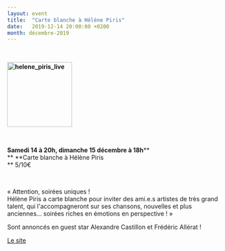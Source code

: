 ```yaml
---
layout: event
title:  "Carte blanche à Hélène Piris"
date:   2019-12-14 20:00:00 +0200
month: décembre-2019
---
```

&nbsp;

**<img class=" size-thumbnail wp-image-7118 alignleft" src="http://localhost/wpagendarts/wp-content/uploads/2019/10/helene_piris_live.jpg?w=150" alt="helene_piris_live" width="150" height="150" srcset="http://localhost/wpagendarts/wp-content/uploads/2019/10/helene_piris_live.jpg 1323w, http://localhost/wpagendarts/wp-content/uploads/2019/10/helene_piris_live-300x300.jpg 300w, http://localhost/wpagendarts/wp-content/uploads/2019/10/helene_piris_live-1024x1024.jpg 1024w, http://localhost/wpagendarts/wp-content/uploads/2019/10/helene_piris_live-150x150.jpg 150w, http://localhost/wpagendarts/wp-content/uploads/2019/10/helene_piris_live-768x768.jpg 768w, http://localhost/wpagendarts/wp-content/uploads/2019/10/helene_piris_live-1200x1200.jpg 1200w" sizes="(max-width: 150px) 100vw, 150px" />**

&nbsp;

**Samedi 14 à 20h, dimanche 15 décembre à 18h****  
** **Carte blanche à Hélène Piris  
** 5/10€

&nbsp;

<span style="font-weight:400;">« Attention, soirées uniques !</span><span style="font-weight:400;"><br /> </span><span style="font-weight:400;">Hélène Piris a carte blanche pour inviter des ami.e.s artistes de très grand talent, qui l'accompagneront sur ses chansons, nouvelles et plus anciennes... soirées riches en émotions en perspective ! »</span>

Sont annoncés en guest star Alexandre Castillon et Frédéric Allérat !



[Le site](http://www.helenepiris.com/)